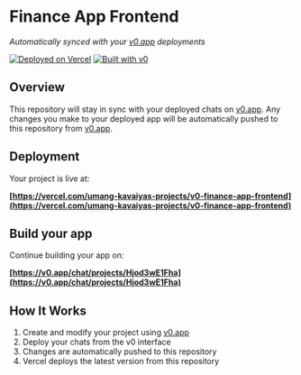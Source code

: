 # Finance App Frontend

*Automatically synced with your [v0.app](https://v0.app) deployments*

[![Deployed on Vercel](https://img.shields.io/badge/Deployed%20on-Vercel-black?style=for-the-badge&logo=vercel)](https://vercel.com/umang-kavaiyas-projects/v0-finance-app-frontend)
[![Built with v0](https://img.shields.io/badge/Built%20with-v0.app-black?style=for-the-badge)](https://v0.app/chat/projects/Hjod3wE1Fha)

## Overview

This repository will stay in sync with your deployed chats on [v0.app](https://v0.app).
Any changes you make to your deployed app will be automatically pushed to this repository from [v0.app](https://v0.app).

## Deployment

Your project is live at:

**[https://vercel.com/umang-kavaiyas-projects/v0-finance-app-frontend](https://vercel.com/umang-kavaiyas-projects/v0-finance-app-frontend)**

## Build your app

Continue building your app on:

**[https://v0.app/chat/projects/Hjod3wE1Fha](https://v0.app/chat/projects/Hjod3wE1Fha)**

## How It Works

1. Create and modify your project using [v0.app](https://v0.app)
2. Deploy your chats from the v0 interface
3. Changes are automatically pushed to this repository
4. Vercel deploys the latest version from this repository